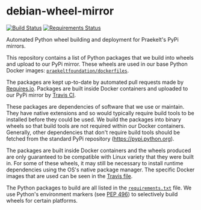 # debian-wheel-mirror

[![Build Status](https://travis-ci.org/praekeltfoundation/debian-wheel-mirror.svg?branch=develop)](https://travis-ci.org/praekeltfoundation/debian-wheel-mirror)
[![Requirements Status](https://requires.io/github/praekeltfoundation/debian-wheel-mirror/requirements.svg?branch=develop)](https://requires.io/github/praekeltfoundation/debian-wheel-mirror/requirements/?branch=develop)

Automated Python wheel building and deployment for Praekelt's PyPi mirrors.

This repository contains a list of Python packages that we build into wheels and upload to our PyPi mirror. These wheels are used in our base Python Docker images:  [`praekeltfoundation/dockerfiles`](https://github.com/praekeltfoundation/dockerfiles).

The packages are kept up-to-date by automated pull requests made by [Requires.io](https://requires.io/github/praekeltfoundation/debian-wheel-mirror/requirements/?branch=develop). Packages are built inside Docker containers and uploaded to our PyPi mirror by [Travis CI](https://travis-ci.org/praekeltfoundation/debian-wheel-mirror).

These packages are dependencies of software that we use or maintain. They have native extensions and so would typically require build tools to be installed before they could be used. We build the packages into binary wheels so that build tools are not required within our Docker containers. Generally, other dependencies that don't require build tools should be fetched from the standard PyPi repository (https://pypi.python.org).

The packages are built inside Docker containers and the wheels produced are only guaranteed to be compatible with Linux variety that they were built in. For some of these wheels, it may still be necessary to install runtime dependencies using the OS's native package manager. The specific Docker images that are used can be seen in the [Travis file](.travis.yml).

The Python packages to build are all listed in the [`requirements.txt`](requirements.txt) file. We use Python's environment markers (see [PEP 496](https://www.python.org/dev/peps/pep-0496/)) to selectively build wheels for certain platforms.
